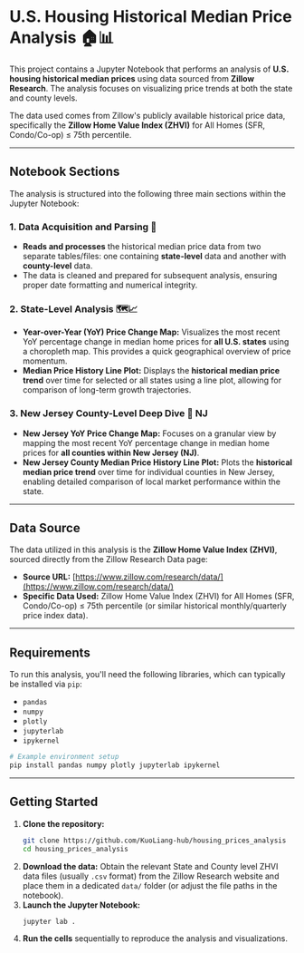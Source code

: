 # U.S. Housing Historical Median Price Analysis 🏠📊

This project contains a Jupyter Notebook that performs an analysis of **U.S. housing historical median prices** using data sourced from **Zillow Research**. The analysis focuses on visualizing price trends at both the state and county levels.

The data used comes from Zillow's publicly available historical price data, specifically the **Zillow Home Value Index (ZHVI)** for All Homes (SFR, Condo/Co-op) $\le$ 75th percentile.

-----

## Notebook Sections

The analysis is structured into the following three main sections within the Jupyter Notebook:

### 1\. Data Acquisition and Parsing 💾

  * **Reads and processes** the historical median price data from two separate tables/files: one containing **state-level** data and another with **county-level** data.
  * The data is cleaned and prepared for subsequent analysis, ensuring proper date formatting and numerical integrity.

### 2\. State-Level Analysis 🗺️📈

  * **Year-over-Year (YoY) Price Change Map:** Visualizes the most recent YoY percentage change in median home prices for **all U.S. states** using a choropleth map. This provides a quick geographical overview of price momentum.
  * **Median Price History Line Plot:** Displays the **historical median price trend** over time for selected or all states using a line plot, allowing for comparison of long-term growth trajectories.

### 3\. New Jersey County-Level Deep Dive 📍 NJ

  * **New Jersey YoY Price Change Map:** Focuses on a granular view by mapping the most recent YoY percentage change in median home prices for **all counties within New Jersey (NJ)**.
  * **New Jersey County Median Price History Line Plot:** Plots the **historical median price trend** over time for individual counties in New Jersey, enabling detailed comparison of local market performance within the state.

-----

## Data Source

The data utilized in this analysis is the **Zillow Home Value Index (ZHVI)**, sourced directly from the Zillow Research Data page:

  * **Source URL:** [https://www.zillow.com/research/data/](https://www.zillow.com/research/data/)
  * **Specific Data Used:** Zillow Home Value Index (ZHVI) for All Homes (SFR, Condo/Co-op) $\le$ 75th percentile (or similar historical monthly/quarterly price index data).

-----

## Requirements

To run this analysis, you'll need the following libraries, which can typically be installed via `pip`:

  * `pandas`
  * `numpy`
  * `plotly`
  * `jupyterlab` 
  * `ipykernel` 

<!-- end list -->

```bash
# Example environment setup
pip install pandas numpy plotly jupyterlab ipykernel
```

-----

## Getting Started

1.  **Clone the repository:**
    ```bash
    git clone https://github.com/KuoLiang-hub/housing_prices_analysis
    cd housing_prices_analysis
    ```
2.  **Download the data:** Obtain the relevant State and County level ZHVI data files (usually `.csv` format) from the Zillow Research website and place them in a dedicated `data/` folder (or adjust the file paths in the notebook).
3.  **Launch the Jupyter Notebook:**
    ```bash
    jupyter lab .
    ```
4.  **Run the cells** sequentially to reproduce the analysis and visualizations.